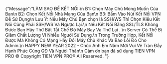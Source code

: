 {"Message":"LÀM SAO ĐỂ KẾT NỐI:\n B1: Chọn Máy Chủ Mong Muốn Của Bạn\n  B2: Chọn Kết Nối Nhà Mạng Của Bạn\n B3: Bấm Vào Nút Kết Nối VPN Để Sử Dụng\n Lưu Ý: Nếu Máy Chủ Bạn chọn là SSH/WS Thì Chọn Kiểu Kết Nối Cũng Phải SSH/WS Và Ngược Lại.\n Nếu Kết Nối Bằng SSL/TLS Không Được Bạn Hãy Thử Bật Tắt Chế Độ Máy Bay Và Thử Lại ..\n
Server Có Thể Bị Giảm Chất Lượng Vì Nhiều Người Sử Dụng.\n Trong Trường Hợp, Kết Nối Được Mà Không Có Mạng Hãy Đổi Máy Chủ Khác Và Báo Lỗi Đó Cho Admin.\n HAPPY NEW YEAR 2022 - Chúc Anh Em Năm Mới Vui Vẻ Tràn Đầy Hạnh Phúc Cùng GĐ Và Người Thân\n Cảm ơn bạn đã sử dụng TIEN VPN PRO © Copyright TIEN VPN PRO® All Reserved.
"}
